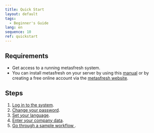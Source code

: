 ```yaml
---
title: Quick Start
layout: default
tags:
  - Beginner's Guide
lang: en
sequence: 10
ref: quickstart
---
```


## Requirements
- Get access to a running metasfresh system.
- You can install metasfresh on your server by using this [manual](http://docs.metasfresh.org/pages/installation/index_en) or by creating a free online account via the [metasfresh website](http://metasfresh.com/en/nextgen).

## Steps
1. [Log in to the system](Login).
1. [Change your password](Change_password).
1. [Set your language](SwitchLanguage).
1. [Enter your company data](InitialSetupWizard).
1. [Go through a sample workflow ](Workflow_SalesOrder_to_Invoice).
